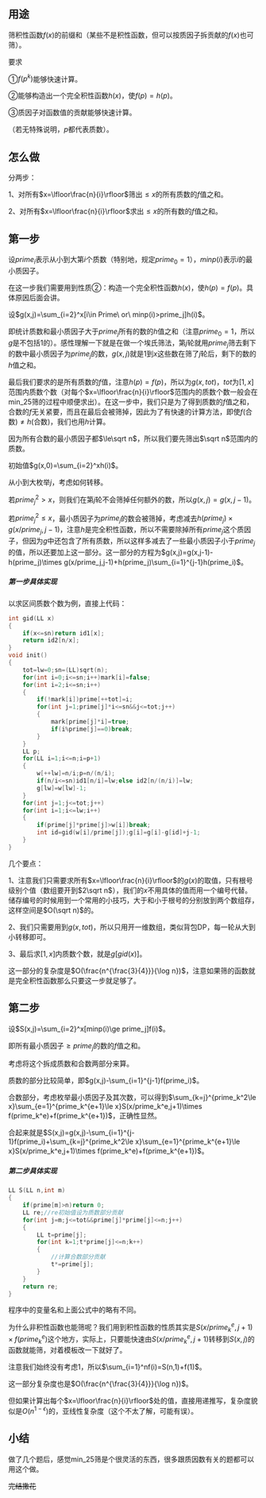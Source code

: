 ## 用途

筛积性函数$f(x)$的前缀和（某些不是积性函数，但可以按质因子拆贡献的$f(x)$也可筛）。

要求

①$f(p^k)$​​能够快速计算。

②能够构造出一个完全积性函数$h(x)$​​​，使$f(p)=h(p)$​​​。

③质因子对函数值的贡献能够快速计算。

（若无特殊说明，$p$​都代表质数）。

## 怎么做

分两步：

1、对所有$x=\lfloor\frac{n}{i}\rfloor$筛出$\le x$的所有质数的$f$值之和。

2、对所有$x=\lfloor\frac{n}{i}\rfloor$求出$\le x$的所有数的$f$值之和。

## 第一步

设$prime_i$​​表示从小到大第$i$​​​个质数（特别地，规定$prime_0=1$），$minp(i)$表示$i$​​的最小质因子。

在这一步我们需要用到性质②：构造一个完全积性函数$h(x)$，使$h(p)=f(p)$。具体原因后面会讲。

设$g(x,j)=\sum_{i=2}^x[i\in Prime\ or\ minp(i)>prime_j]h(i)$​​​​。

即统计质数和最小质因子大于$prime_j$​​​​​​所有的数的$h$​​​​​​​值之和（注意$prime_0=1$，所以$g$是不包括$1$的）。感性理解一下就是在做一个埃氏筛法，第$j$轮就用$prime_j$筛去剩下的数中最小质因子为$prime_j$的数，$g(x,j)$就是$1$到$x$这些数在筛了$j$轮后，剩下的数的$h$​值之和。

最后我们要求的是所有质数的$f$​值，注意$h(p)=f(p)$​，所以为$g(x,tot)$​，$tot$​为$[1,x]$​范围内质数个数（对每个$x=\lfloor\frac{n}{i}\rfloor$​范围内的质数个数一般会在min_25筛的过程中顺便求出）。在这一步中，我们只是为了得到质数的$f$​值之和，合数的$f$​无关紧要，而且在最后会被筛掉，因此为了有快速的计算方法，即使$f($合数$)\neq h($合数$)$，我们也用$h$​计算。

因为所有合数的最小质因子都$\le\sqrt n$​，所以我们要先筛出$\sqrt n$​范围内的质数。

初始值$g(x,0)=\sum_{i=2}^xh(i)$​。

从小到大枚举$j$，考虑如何转移。

若$prime_j^2>x$，则我们在第$j$轮不会筛掉任何额外的数，所以$g(x,j)=g(x,j-1)$。

若$prime_j^2\le x$​​，最小质因子为$prime_j$​的数会被筛掉，考虑减去$h(prime_j)\times g(x/prime_j,j-1)$​，注意$h$是完全积性函数，所以不需要除掉所有$prime_j$这个质因子，但因为$g$中还包含了所有质数，所以这样多减去了一些最小质因子小于$prime_j$的值，所以还要加上这一部分。这一部分的方程为$g(x,j)=g(x,j-1)-h(prime_j)\times g(x/prime_j,j-1)+h(prime_j)\sum_{i=1}^{j-1}h(prime_i)$​。

##### 第一步具体实现

以求区间质数个数为例，直接上代码：

```C++
int gid(LL x)
{
	if(x<=sn)return id1[x];
	return id2[n/x];
}
void init()
{
	tot=lw=0;sn=(LL)sqrt(n);
	for(int i=0;i<=sn;i++)mark[i]=false;
	for(int i=2;i<=sn;i++)
	{
		if(!mark[i])prime[++tot]=i;
		for(int j=1;prime[j]*i<=sn&&j<=tot;j++)
		{
			mark[prime[j]*i]=true;
			if(i%prime[j]==0)break;
		}
	}
	LL p;
	for(LL i=1;i<=n;i=p+1)
	{
		w[++lw]=n/i;p=n/(n/i);
		if(n/i<=sn)id1[n/i]=lw;else id2[n/(n/i)]=lw;
		g[lw]=w[lw]-1;
	}
	for(int j=1;j<=tot;j++)
	for(int i=1;i<=lw;i++)
    {
        if(prime[j]*prime[j]>w[i])break;
        int id=gid(w[i]/prime[j]);g[i]=g[i]-g[id]+j-1;
	}
}
```

几个要点：

1、注意我们只需要求所有$x=\lfloor\frac{n}{i}\rfloor$的$g(x)$​的取值，只有根号级别个值（数组要开到$2\sqrt n$），我们的$x$不用具体的值而用一个编号代替。储存编号的时候用到一个常用的小技巧，大于和小于根号的分别放到两个数组存，这样空间是$O(\sqrt n)$的。

2、我们只需要用到$g(x,tot)$，所以只用开一维数组，类似背包DP，每一轮从大到小转移即可。

3、最后求$[1,x]$​内质数个数，就是$g[gid(x)]$​。

这一部分的复杂度是$O(\frac{n^{\frac{3}{4}}}{\log n})$，注意如果筛的函数就是完全积性函数那么只要这一步就足够了。

## 第二步

设$S(x,j)=\sum_{i=2}^x[minp(i)\ge prime_j]f(i)$。

即所有最小质因子$\ge prime_j$的数的$f$值之和。

考虑将这个拆成质数和合数两部分来算。

质数的部分比较简单，即$g(x,j)-\sum_{i=1}^{j-1}f(prime_i)$​。

合数部分，考虑枚举最小质因子及其次数，可以得到$\sum_{k=j}^{prime_k^2\le x}\sum_{e=1}^{prime_k^{e+1}\le x}S(x/prime_k^e,j+1)\times f(prime_k^e)+f(prime_k^{e+1})$​，正确性显然。

合起来就是$S(x,j)=g(x,j)-\sum_{i=1}^{j-1}f(prime_i)+\sum_{k=j}^{prime_k^2\le x}\sum_{e=1}^{prime_k^{e+1}\le x}S(x/prime_k^e,j+1)\times f(prime_k^e)+f(prime_k^{e+1})$。

##### 第二步具体实现

```C++
LL S(LL n,int m)
{
	if(prime[m]>n)return 0;
	LL re;//re初始值设为质数部分贡献
	for(int j=m;j<=tot&&prime[j]*prime[j]<=n;j++)
	{
		LL t=prime[j];
		for(int k=1;t*prime[j]<=n;k++)
		{
            //计算合数部分贡献
			t*=prime[j];
		}
	}
	return re;
}
```

程序中的变量名和上面公式中的略有不同。

为什么非积性函数也能筛呢？我们用到积性函数的性质其实是$S(x/prime_k^e,j+1)\times f(prime_k^e)$这个地方，实际上，只要能快速由$S(x/prime_k^e,j+1)$转移到$S(x,j)$的函数就能筛，对着模板改一下就好了。

注意我们始终没有考虑$1$，所以$\sum_{i=1}^nf(i)=S(n,1)+f(1)$。

这一部分复杂度也是$O(\frac{n^{\frac{3}{4}}}{\log n})$​。

但如果计算出每个$x=\lfloor\frac{n}{i}\rfloor$处的值，直接用递推写，复杂度貌似是$O(n^{1-\epsilon})$的，亚线性复杂度（这个不太了解，可能有误）。

## 小结

做了几个题后，感觉min_25筛是个很灵活的东西，很多跟质因数有关的题都可以用这个做。

~~完结撒花~~

